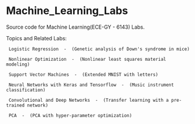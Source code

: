 # Machine_Learning_Labs
Source code for Machine Learning(ECE-GY - 6143) Labs.

Topics and Related Labs: 

     Logistic Regression  -  (Genetic analysis of Down's syndrome in mice)
     
     Nonlinear Optimization  -  (Nonlinear least squares material modeling)
     
     Support Vector Machines  -  (Extended MNIST with letters)
     
     Neural Networks with Keras and Tensorflow  -  (Music instrument classification)
     
     Convolutional and Deep Networks  -  (Transfer learning with a pre-trained network)
     
     PCA  -  (PCA with hyper-parameter optimization)
